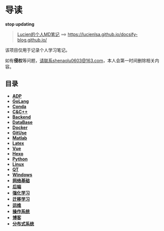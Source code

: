 #  导读
**stop updating**
> [Lucien的个人MD笔记](https://lucienlsa.github.io/docsify-blog.github.io/) ==> https://lucienlsa.github.io/docsify-blog.github.io/

该项目仅用于记录个人学习笔记。

如有**侵权**等问题，请联系shenaolu0603@163.com，本人会第一时间删除相关内容。



## 目录
* [**ADP**](/study/ADP/README)
* [**GoLang**](/study/GoLang/README)
* [**Conda**](/study/Conda/README)
* [**C&C++**](/study/C&C++/README)
* [**Backend**](/study/Backend/README)
* [**DataBase**](/study/DataBase/README)
* [**Docker**](/study/Docker/README)
* [**GitUse**](/study/GitUse/README)
* [**Matlab**](/study/Matlab/README)
* [**Latex**](/study/Latex/README)
* [**Vue**](/study/Vue/README)
* [**Hexo**](/study/Hexo/README)
* [**Python**](/study/Python/README)
* [**Linux**](/study/Linux/README)
* [**QT**](/study/QT/README)
* [**Windows**](/study/Windows/README)
* [**网络基础**](/study/网络基础/README)
* [**后端**](/study/后端/README)
* [**强化学习**](/study/强化学习/README)
* [**迁移学习**](/study/迁移学习/README)
* [**运维**](/study/运维/README)
* [**操作系统**](/study/操作系统/README)
* [**博客**](/study/博客/README)
* [**分布式系统**](/study/分布式系统/README)


